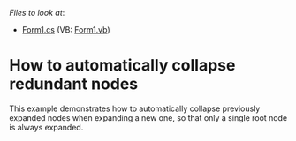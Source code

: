 <!-- default file list -->
*Files to look at*:

* [Form1.cs](./CS/AutoCollapseExample/Form1.cs) (VB: [Form1.vb](./VB/AutoCollapseExample/Form1.vb))
<!-- default file list end -->
# How to automatically collapse redundant nodes


<p>This example demonstrates how to automatically collapse previously expanded nodes when expanding a new one, so that only a single root node is always expanded.</p>

<br/>


